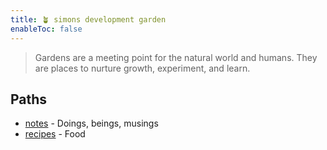 ```yaml
---
title: 🪴 simons development garden 
enableToc: false
---
```


> Gardens are a meeting point for the natural world and humans. They are places to nurture growth, experiment, and learn.


## Paths
- [notes](/notes) - Doings, beings, musings
- [recipes](/recipes) - Food
